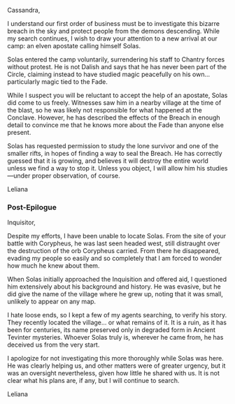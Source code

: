 Cassandra,

I understand our first order of business must be to investigate this bizarre breach in the sky and protect people from the demons descending. While my search continues, I wish to draw your attention to a new arrival at our camp: an elven apostate calling himself Solas.

Solas entered the camp voluntarily, surrendering his staff to Chantry forces without protest. He is not Dalish and says that he has never been part of the Circle, claiming instead to have studied magic peacefully on his own... particularly magic tied to the Fade.

While I suspect you will be reluctant to accept the help of an apostate, Solas did come to us freely. Witnesses saw him in a nearby village at the time of the blast, so he was likely not responsible for what happened at the Conclave. However, he has described the effects of the Breach in enough detail to convince me that he knows more about the Fade than anyone else present.

Solas has requested permission to study the lone survivor and one of the smaller rifts, in hopes of finding a way to seal the Breach. He has correctly guessed that it is growing, and believes it will destroy the entire world unless we find a way to stop it. Unless you object, I will allow him his studies—under proper observation, of course.

Leliana
<division>

<h3> Post-Epilogue </h3>

Inquisitor,

Despite my efforts, I have been unable to locate Solas. From the site of your battle with Corypheus, he was last seen headed west, still distraught over the destruction of the orb Corypheus carried. From there he disappeared, evading my people so easily and so completely that I am forced to wonder how much he knew about them.

When Solas initially approached the Inquisition and offered aid, I questioned him extensively about his background and history. He was evasive, but he did give the name of the village where he grew up, noting that it was small, unlikely to appear on any map.

I hate loose ends, so I kept a few of my agents searching, to verify his story. They recently located the village... or what remains of it. It is a ruin, as it has been for centuries, its name preserved only in degraded form in Ancient Tevinter mysteries. Whoever Solas truly is, wherever he came from, he has deceived us from the very start.

I apologize for not investigating this more thoroughly while Solas was here. He was clearly helping us, and other matters were of greater urgency, but it was an oversight nevertheless, given how little he shared with us. It is not clear what his plans are, if any, but I will continue to search.

Leliana
